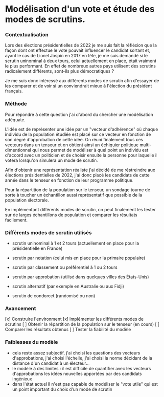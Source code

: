 # Modélisation d'un vote et étude des modes de scrutins.



### Contextualisation
Lors des élections présidentielles de 2022 je me suis fait la réfléxion que la façon dont ont effectue le vote pouvait influencer le candidat sortant et, ayant le cas de Lionel Jospin en 2017 en tête, je me suis demandé si le scrutin uninominal à deux tours, celui actuellement en place, était vraiment le plus performant. En effet de nombreux autres pays utilisent des scrutins radicalement différents, sont-ils plus démocratiques ?

Je me suis donc intéressé aux différents modes de scrutin afin d'essayer de les comparer et de voir si un conviendrait mieux à l'élection du président français.



### Méthode
Pour répondre à cette question j'ai d'abord du chercher une modélisation adéquate.

L'idée est de représenter une idée par un "vecteur d'adhérence" où chaque individu de la population étudiée est placé sur ce vecteur en fonction de son degré d'approbation de cette idée. On réuni finalement tous ces vecteurs dans un tenseur et on obtient ainsi un échiquier politique multi-dimentionnel qui nous permet de modéliser à quel point un individu est d'accord avec un politicien et de choisir ensuite la personne pour laquelle il votera lorsqu'on simulera un mode de scrutin.

Afin d'obtenir une représentation réaliste j'ai décidé de me réstreindre aux élections présidentielles de 2022, j'ai donc placé les candidats de cette année dans le tenseur en fonction de leur programme politique.

Pour la répartition de la population sur le tenseur, un sondage tourne de sorte à toucher un échantillon aussi représentatif que possible de la population électorale.

En implémentant différents modes de scrutin, on peut finalement les tester sur de larges échantillons de population et comparer les résultats facilement.



### Différents modes de scrutin utilisés 
- scrutin uninominal à 1 et 2 tours (actuellement en place pour la présidentielle en France)

- scrutin par notation (celui mis en place pour la primaire populaire)

- scrutin par classement ou préférentiel à 1 ou 2 tours 

- scrutin par approbation (utilisé dans quelques villes des États-Unis)

- scrutin alternatif (par exemple en Australie ou aux Fidji)

- scrutin de condorcet (randomisé ou non)



### Avancement
[x] Construire l'environment
[x] Implémenter les différents modes de scrutins
[ ] Obtenir la répartition de la population sur le tenseur (en cours)
[ ] Comparer les résultats obtenus
[ ] Tester la fiabilité du modèle



### Faiblesses du modèle
- cela reste assez subjectif, j'ai choisi les questions des vecteurs d'approbations, j'ai choisi l'échelle, j'ai choisi la norme décidant de la distance d'un candidat à un électeur...
- le modèle à des limites : il est difficile de quantifier avec les vecteurs d'approbations les idées nouvelles apportées par des candidats ingénieux
- dans l'état actuel il n'est pas capable de modéliser le "vote utile" qui est un point important du choix d'un mode de scrutin



